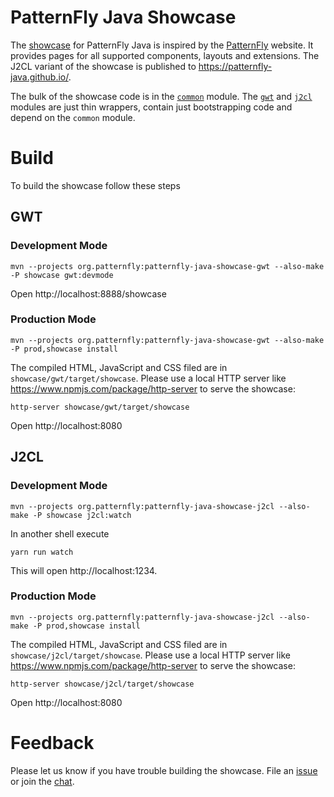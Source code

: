 # PatternFly Java Showcase

The [showcase](https://patternfly-java.github.io/) for PatternFly Java is inspired by the [PatternFly](https://www.patternfly.org/) website. It provides pages for all supported components, layouts and extensions. The J2CL variant of the showcase is published to https://patternfly-java.github.io/.

The bulk of the showcase code is in the [`common`](https://github.com/patternfly-java/patternfly-java/blob/main/showcase/common/src/main/java/org/patternfly/showcase/Showcase.java#L52) module. The [`gwt`](https://github.com/patternfly-java/patternfly-java/blob/main/showcase/gwt/src/main/java/org/patternfly/showcase/Main.java#L22) and [`j2cl`](https://github.com/patternfly-java/patternfly-java/blob/main/showcase/j2cl/src/main/java/org/patternfly/showcase/Main.java#L22) modules are just thin wrappers, contain just bootstrapping code and depend on the `common` module.

# Build

To build the showcase follow these steps

## GWT

### Development Mode

```shell
mvn --projects org.patternfly:patternfly-java-showcase-gwt --also-make -P showcase gwt:devmode
```

Open http://localhost:8888/showcase

### Production Mode

```shell
mvn --projects org.patternfly:patternfly-java-showcase-gwt --also-make -P prod,showcase install
```

The compiled HTML, JavaScript and CSS filed are in `showcase/gwt/target/showcase`. Please use a local HTTP server like https://www.npmjs.com/package/http-server to serve the showcase:

```shell
http-server showcase/gwt/target/showcase
```

Open http://localhost:8080

## J2CL

### Development Mode

```shell
mvn --projects org.patternfly:patternfly-java-showcase-j2cl --also-make -P showcase j2cl:watch
```

In another shell execute

```shell
yarn run watch
```

This will open http://localhost:1234.

### Production Mode

```shell
mvn --projects org.patternfly:patternfly-java-showcase-j2cl --also-make -P prod,showcase install
```

The compiled HTML, JavaScript and CSS filed are in `showcase/j2cl/target/showcase`. Please use a local HTTP server like https://www.npmjs.com/package/http-server to serve the showcase:

```shell
http-server showcase/j2cl/target/showcase
```

Open http://localhost:8080

# Feedback

Please let us know if you have trouble building the showcase. File an [issue](https://github.com/patternfly-java/patternfly-java/issues/new) or join the [chat](https://app.gitter.im/#/room/#pf4-java_core:gitter.im).
